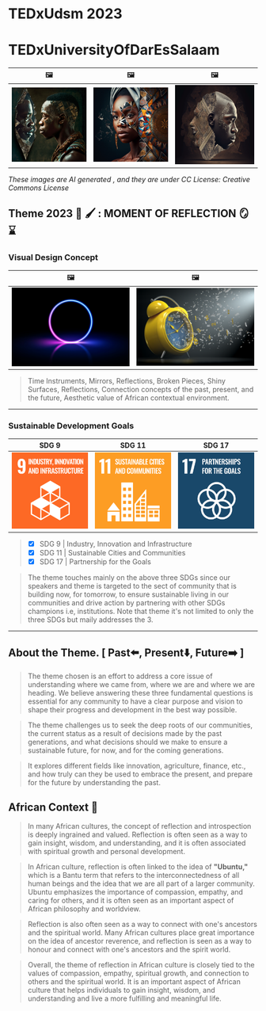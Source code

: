 
# TEDxUdsm 2023

# TEDxUniversityOfDarEsSalaam 


|🖼️|🖼️|🖼️|
|---|---|---|
|![](images/reflected-man.png)|![](images/mirage-woman.png)|![](images/rock-human.png)| 

_These images are AI generated , and they are under CC License: Creative Commons License_

## Theme 2023 🎨 🖌️ : MOMENT OF REFLECTION 🪞 ⌛

### Visual Design Concept  

|🖼️|🖼️| 
|---|---| 
|![](images/ring-glimmer.jpeg)|![](images/shattered-clock.jpeg)| 


> Time Instruments, Mirrors, Reflections, Broken Pieces, Shiny Surfaces, Reflections, Connection concepts of the past, present, and the future, Aesthetic value of African contextual environment.

<hr>  

### Sustainable Development Goals

| SDG 9 | SDG 11 | SDG 17 |
|---|---|---|
|![](images/sdg-9.png)|![](images/sdg-11.png)|![](images/sdg-17.png)|

>- [x] SDG 9 | Industry, Innovation and Infrastructure
>- [x] SDG 11 | Sustainable Cities and Communities  
>- [x] SDG 17 | Partnership for the Goals

>The theme touches mainly on the above three SDGs since our speakers and theme is targeted to the sect of community that is building now, for tomorrow, to ensure sustainable living in our communities and drive action by partnering with other SDGs champions i.e, institutions.
> Note that theme it's not limited to only the three SDGs but maily addresses the 3.

<hr>  

## About the Theme. [ Past⬅️, Present⬇️, Future➡️ ]

> The theme chosen is an effort to address a core issue of understanding where we came from, where we are and where we are heading. We believe answering these three fundamental questions is essential for any community to have a clear purpose and vision to shape their progress and development in the best way possible.

> The theme challenges us to seek the deep roots of our communities, the current status as a result of decisions made by the past generations, and what decisions should we make to ensure a sustainable future, for now, and for the coming generations.

> It explores different fields like innovation, agriculture, finance, etc., and how truly can they be used to embrace the present, and prepare for the future by understanding the past.

## African Context 🥁

> In many African cultures, the concept of reflection and introspection is deeply ingrained and valued. Reflection is often seen as a way to gain insight, wisdom, and understanding, and it is often associated with spiritual growth and personal development.  

> In African culture, reflection is often linked to the idea of **"Ubuntu,"** which is a Bantu term that refers to the interconnectedness of all human beings and the idea that we are all part of a larger community. Ubuntu emphasizes the importance of compassion, empathy, and caring for others, and it is often seen as an important aspect of African philosophy and worldview.   

> Reflection is also often seen as a way to connect with one's ancestors and the spiritual world. Many African cultures place great importance on the idea of ancestor reverence, and reflection is seen as a way to honour and connect with one's ancestors and the spirit world.   

> Overall, the theme of reflection in African culture is closely tied to the values of compassion, empathy, spiritual growth, and connection to others and the spiritual world. It is an important aspect of African culture that helps individuals to gain insight, wisdom, and understanding and live a more fulfilling and meaningful life. 
